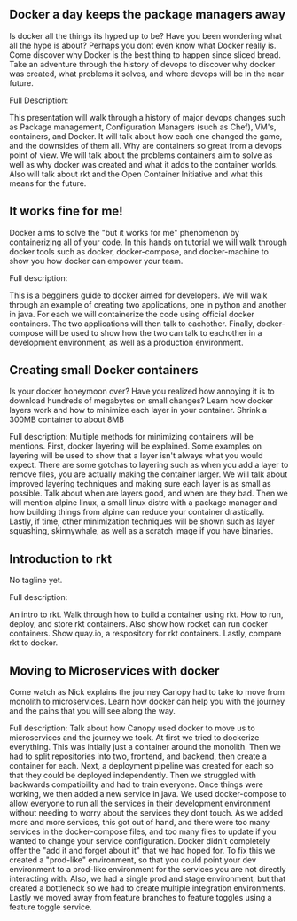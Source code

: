 ## Docker a day keeps the package managers away

Is docker all the things its hyped up to be? Have you been wondering what all the hype is about? Perhaps you dont even know what Docker really is. Come discover why Docker is the best thing to happen since sliced bread. Take an adventure through the history of devops to discover why docker was created, what problems it solves, and where devops will be in the near future. 

Full Description:

This presentation will walk through a history of major devops changes such as Package management, Configuration Managers (such as Chef), VM's, containers, and Docker. It will talk about how each one changed the game, and the downsides of them all. Why are containers so great from a devops point of view. We will talk about the problems containers aim to solve as well as why docker was created and what it adds to the container worlds. Also will talk about rkt and the Open Container Initiative and what this means for the future.

## It works fine for me!

Docker aims to solve the "but it works for me" phenomenon by containerizing all of your code. In this hands on tutorial we will walk through docker tools such as docker, docker-compose, and docker-machine to show you how docker can empower your team. 

Full description:

This is a begginers guide to docker aimed for developers. We will walk through an example of creating two applications, one in python and another in java. For each we will containerize the code using official docker containers. The two applications will then talk to eachother. Finally, docker-compose will be used to show how the two can talk to eachother in a development environment, as well as a production environment.


## Creating small Docker containers

Is your docker honeymoon over? Have you realized how annoying it is to download hundreds of megabytes on small changes? Learn how docker layers work and how to minimize each layer in your container. Shrink a 300MB container to about 8MB

Full description:
Multiple methods for minimizing containers will be mentions. First, docker layering will be explained. Some examples on layering will be used to show that a layer isn't always what you would expect. There are some gotchas to layering such as when you add a layer to remove files, you are actually making the container larger. We will talk about improved layering techniques and making sure each layer is as small as possible. Talk about when are layers good, and when are they bad. Then we will mention alpine linux, a small linux distro with a package manager and how building things from alpine can reduce your container drastically. 
Lastly, if time, other minimization techniques will be shown such as layer squashing, skinnywhale, as well as a scratch image if you have binaries. 

## Introduction to rkt

No tagline yet.

Full description:

An intro to rkt. Walk through how to build a container using rkt. How to run, deploy, and store rkt containers. Also show how rocket can run docker containers. Show quay.io, a respository for rkt containers. Lastly, compare rkt to docker.

## Moving to Microservices with docker

Come watch as Nick explains the journey Canopy had to take to move from monolith to microservices. Learn how docker can help you with the journey and the pains that you will see along the way.

Full description:
Talk about how Canopy used docker to move us to microservices and the journey we took. At first we tried to dockerize everything. This was intially just a container around the monolith. Then we had to split repositories into two, frontend, and backend, then create a container for each. Next, a deployment pipeline was created for each so that they could be deployed independently. Then we struggled with backwards compatibility and had to train everyone. Once things were working, we then added a new service in java. We used docker-compose to allow everyone to run all the services in their development environment without needing to worry about the services they dont touch. As we added more and more services, this got out of hand, and there were too many services in the docker-compose files, and too many files to update if you wanted to change your service configuration. Docker didn't completely offer the "add it and forget about it" that we had hoped for. To fix this we created a "prod-like" environment, so that you could point your dev environment to a prod-like environment for the services you are not directly interacting with.
Also, we had a single prod and stage environment, but that created a bottleneck so we had to create multiple integration environments. Lastly we moved away from feature branches to feature toggles using a feature toggle service.
